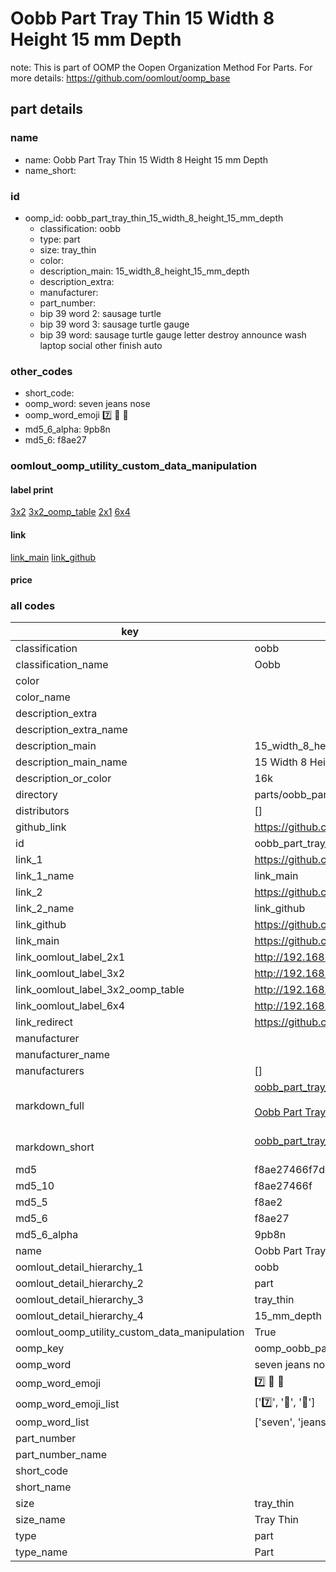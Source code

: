 # Oobb Part Tray Thin 15 Width 8 Height 15 mm Depth  

note: This is part of OOMP the Oopen Organization Method For Parts. For more details: https://github.com/oomlout/oomp_base

##  part details
  







### name
* name: Oobb Part Tray Thin 15 Width 8 Height 15 mm Depth
* name_short: 
### id
* oomp_id: oobb_part_tray_thin_15_width_8_height_15_mm_depth
  * classification: oobb
  * type: part
  * size: tray_thin
  * color: 
  * description_main: 15_width_8_height_15_mm_depth
  * description_extra: 
  * manufacturer: 
  * part_number: 
  * bip 39 word 2: sausage turtle
  * bip 39 word 3: sausage turtle gauge
  * bip 39 word: sausage turtle gauge letter destroy announce wash laptop social other finish auto

### other_codes
* short_code: 
* oomp_word: seven jeans nose
* oomp_word_emoji :seven: :jeans: :nose:
* md5_6_alpha: 9pb8n
* md5_6: f8ae27






### oomlout_oomp_utility_custom_data_manipulation
#### label print
[3x2](http://192.168.1.245:1112/?label=oomp%209pb8n)
[3x2_oomp_table](http://192.168.1.108:1112/?label=oomp%209pb8n)
[2x1](http://192.168.1.242:1112/?label=oomp%209pb8n)
[6x4](http://192.168.1.55:1112/?label=oomp%209pb8n)    

#### link

[link_main](https://github.com/oomlout/oomlout_oomp_version_1_messy/tree/main/parts/oobb_part_tray_thin_15_width_8_height_15_mm_depth) [link_github](https://github.com/oomlout/oomlout_oomp_version_1_messy/tree/main/parts/oobb_part_tray_thin_15_width_8_height_15_mm_depth)                             

#### price







### all codes 
| key | value |  
| --- | --- |  
| classification | oobb |  
| classification_name | Oobb |  
| color |  |  
| color_name |  |  
| description_extra |  |  
| description_extra_name |  |  
| description_main | 15_width_8_height_15_mm_depth |  
| description_main_name | 15 Width 8 Height 15 mm Depth |  
| description_or_color | 16k |  
| directory | parts/oobb_part_tray_thin_15_width_8_height_15_mm_depth |  
| distributors | [] |  
| github_link | https://github.com/oomlout/oomlout_oomp_part_src/tree/main/parts/oobb_part_tray_thin_15_width_8_height_15_mm_depth |  
| id | oobb_part_tray_thin_15_width_8_height_15_mm_depth |  
| link_1 | https://github.com/oomlout/oomlout_oomp_version_1_messy/tree/main/parts/oobb_part_tray_thin_15_width_8_height_15_mm_depth |  
| link_1_name | link_main |  
| link_2 | https://github.com/oomlout/oomlout_oomp_version_1_messy/tree/main/parts/oobb_part_tray_thin_15_width_8_height_15_mm_depth |  
| link_2_name | link_github |  
| link_github | https://github.com/oomlout/oomlout_oomp_version_1_messy/tree/main/parts/oobb_part_tray_thin_15_width_8_height_15_mm_depth |  
| link_main | https://github.com/oomlout/oomlout_oomp_version_1_messy/tree/main/parts/oobb_part_tray_thin_15_width_8_height_15_mm_depth |  
| link_oomlout_label_2x1 | http://192.168.1.242:1112/?label=oomp%209pb8n |  
| link_oomlout_label_3x2 | http://192.168.1.245:1112/?label=oomp%209pb8n |  
| link_oomlout_label_3x2_oomp_table | http://192.168.1.108:1112/?label=oomp%209pb8n |  
| link_oomlout_label_6x4 | http://192.168.1.55:1112/?label=oomp%209pb8n |  
| link_redirect | https://github.com/oomlout/oomlout_oomp_version_1_messy/tree/main/parts/oobb_part_tray_thin_15_width_8_height_15_mm_depth |  
| manufacturer |  |  
| manufacturer_name |  |  
| manufacturers | [] |  
| markdown_full | [oobb_part_tray_thin_15_width_8_height_15_mm_depth](none)<br>[](none)<br>[Oobb Part Tray Thin 15 Width 8 Height 15 Mm Depth](none)<br><br> |  
| markdown_short | [oobb_part_tray_thin_15_width_8_height_15_mm_depth](none)<br><br> |  
| md5 | f8ae27466f7d1eec251e1808c13abdfd |  
| md5_10 | f8ae27466f |  
| md5_5 | f8ae2 |  
| md5_6 | f8ae27 |  
| md5_6_alpha | 9pb8n |  
| name | Oobb Part Tray Thin 15 Width 8 Height 15 mm Depth |  
| oomlout_detail_hierarchy_1 | oobb |  
| oomlout_detail_hierarchy_2 | part |  
| oomlout_detail_hierarchy_3 | tray_thin |  
| oomlout_detail_hierarchy_4 | 15_mm_depth |  
| oomlout_oomp_utility_custom_data_manipulation | True |  
| oomp_key | oomp_oobb_part_tray_thin_15_width_8_height_15_mm_depth |  
| oomp_word | seven jeans nose |  
| oomp_word_emoji | :seven: :jeans: :nose: |  
| oomp_word_emoji_list | [':seven:', ':jeans:', ':nose:'] |  
| oomp_word_list | ['seven', 'jeans', 'nose'] |  
| part_number |  |  
| part_number_name |  |  
| short_code |  |  
| short_name |  |  
| size | tray_thin |  
| size_name | Tray Thin |  
| type | part |  
| type_name | Part |  
